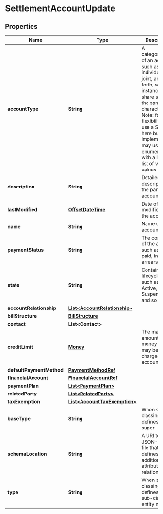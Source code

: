 
# SettlementAccountUpdate

## Properties
Name | Type | Description | Notes
------------ | ------------- | ------------- | -------------
**accountType** | **String** | A categorization of an account, such as individual, joint, and so forth, whose instances share some of the same characteristics. Note: for flexibility we use a String here but an implementation may use an enumeration with a limited list of valid values. |  [optional]
**description** | **String** | Detailed description of the party account |  [optional]
**lastModified** | [**OffsetDateTime**](OffsetDateTime.md) | Date of last modification of the account |  [optional]
**name** | **String** | Name of the account | 
**paymentStatus** | **String** | The condition of the account, such as due, paid, in arrears. |  [optional]
**state** | **String** | Contains the lifecycle state such as: Active, Closed, Suspended and so on. |  [optional]
**accountRelationship** | [**List&lt;AccountRelationship&gt;**](AccountRelationship.md) |  |  [optional]
**billStructure** | [**BillStructure**](BillStructure.md) |  |  [optional]
**contact** | [**List&lt;Contact&gt;**](Contact.md) |  |  [optional]
**creditLimit** | [**Money**](Money.md) | The maximum amount of money that may be charged on an account |  [optional]
**defaultPaymentMethod** | [**PaymentMethodRef**](PaymentMethodRef.md) |  |  [optional]
**financialAccount** | [**FinancialAccountRef**](FinancialAccountRef.md) |  |  [optional]
**paymentPlan** | [**List&lt;PaymentPlan&gt;**](PaymentPlan.md) |  |  [optional]
**relatedParty** | [**List&lt;RelatedParty&gt;**](RelatedParty.md) |  | 
**taxExemption** | [**List&lt;AccountTaxExemption&gt;**](AccountTaxExemption.md) |  |  [optional]
**baseType** | **String** | When sub-classing, this defines the super-class |  [optional]
**schemaLocation** | **String** | A URI to a JSON-Schema file that defines additional attributes and relationships |  [optional]
**type** | **String** | When sub-classing, this defines the sub-class entity name |  [optional]



